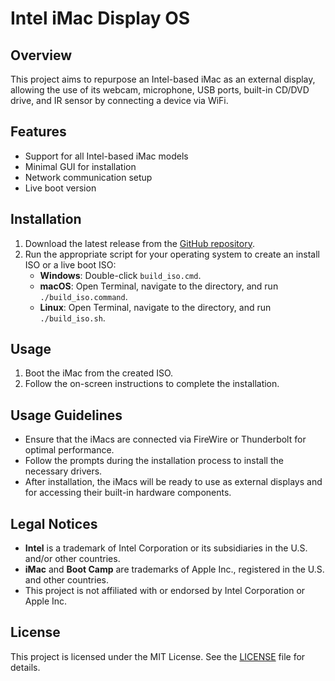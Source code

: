 # Intel iMac Display OS

## Overview
This project aims to repurpose an Intel-based iMac as an external display, allowing the use of its webcam, microphone, USB ports, built-in CD/DVD drive, and IR sensor by connecting a device via WiFi.

## Features
- Support for all Intel-based iMac models
- Minimal GUI for installation
- Network communication setup
- Live boot version

## Installation
1. Download the latest release from the [GitHub repository](https://github.com/K41680/Intel_iMac_Display_OS).
2. Run the appropriate script for your operating system to create an install ISO or a live boot ISO:
   - **Windows**: Double-click `build_iso.cmd`.
   - **macOS**: Open Terminal, navigate to the directory, and run `./build_iso.command`.
   - **Linux**: Open Terminal, navigate to the directory, and run `./build_iso.sh`.

## Usage
1. Boot the iMac from the created ISO.
2. Follow the on-screen instructions to complete the installation.

## Usage Guidelines

- Ensure that the iMacs are connected via FireWire or Thunderbolt for optimal performance.
- Follow the prompts during the installation process to install the necessary drivers.
- After installation, the iMacs will be ready to use as external displays and for accessing their built-in hardware components.

## Legal Notices
- **Intel** is a trademark of Intel Corporation or its subsidiaries in the U.S. and/or other countries.
- **iMac** and **Boot Camp** are trademarks of Apple Inc., registered in the U.S. and other countries.
- This project is not affiliated with or endorsed by Intel Corporation or Apple Inc.

## License
This project is licensed under the MIT License. See the [LICENSE](LICENSE) file for details.